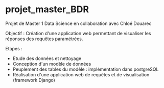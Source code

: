 # projet_master_BDR
Projet de Master 1 Data Science
en collaboration avec Chloé Douarec

Objectif :
Création d'une application web permettant de visualiser les réponses des requêtes paramétrées.

Etapes :
- Etude des données et nettoyage
- Conception d'un modèle de données
- Peuplement des tables du modèle : implémentation dans postgreSQL
- Réalisation d'une application web de requêtes et de visualisation (framework Django)


